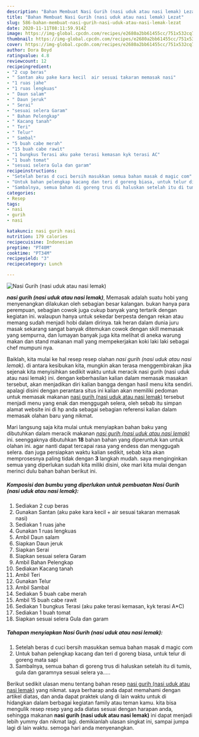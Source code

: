 ```yaml
---
description: "Bahan Membuat Nasi Gurih (nasi uduk atau nasi lemak) Lezat"
title: "Bahan Membuat Nasi Gurih (nasi uduk atau nasi lemak) Lezat"
slug: 586-bahan-membuat-nasi-gurih-nasi-uduk-atau-nasi-lemak-lezat
date: 2020-11-11T08:11:59.914Z
image: https://img-global.cpcdn.com/recipes/e2680a2bb61455cc/751x532cq70/nasi-gurih-nasi-uduk-atau-nasi-lemak-foto-resep-utama.jpg
thumbnail: https://img-global.cpcdn.com/recipes/e2680a2bb61455cc/751x532cq70/nasi-gurih-nasi-uduk-atau-nasi-lemak-foto-resep-utama.jpg
cover: https://img-global.cpcdn.com/recipes/e2680a2bb61455cc/751x532cq70/nasi-gurih-nasi-uduk-atau-nasi-lemak-foto-resep-utama.jpg
author: Dora Boyd
ratingvalue: 4.8
reviewcount: 12
recipeingredient:
- "2 cup beras"
- " Santan aku pake kara kecil  air sesuai takaran memasak nasi"
- "1 ruas jahe"
- "1 ruas lengkuas"
- " Daun salam"
- " Daun jeruk"
- " Serai"
- "sesuai selera Garam"
- " Bahan Pelengkap"
- " Kacang tanah"
- " Teri"
- " Telur"
- " Sambal"
- "5 buah cabe merah"
- "15 buah cabe rawit"
- "1 bungkus Terasi aku pake terasi kemasan kyk terasi AC"
- "1 buah tomat"
- "sesuai selera Gula dan garam"
recipeinstructions:
- "Setelah beras d cuci bersih masukkan semua bahan masak d magic com"
- "Untuk bahan pelengkap kacang dan teri d goreng biasa, untuk telur di goreng mata sapi"
- "Sambalnya, semua bahan di goreng trus di haluskan setelah itu di tumis, gula dan garamnya sesuai selera ya....."
categories:
- Resep
tags:
- nasi
- gurih
- nasi

katakunci: nasi gurih nasi 
nutrition: 179 calories
recipecuisine: Indonesian
preptime: "PT40M"
cooktime: "PT34M"
recipeyield: "3"
recipecategory: Lunch

---
```



![Nasi Gurih (nasi uduk atau nasi lemak)](https://img-global.cpcdn.com/recipes/e2680a2bb61455cc/751x532cq70/nasi-gurih-nasi-uduk-atau-nasi-lemak-foto-resep-utama.jpg)

<b><i>nasi gurih (nasi uduk atau nasi lemak)</i></b>, Memasak adalah suatu hobi yang menyenangkan dilakukan oleh sebagian besar kalangan. bukan hanya para perempuan, sebagian cowok juga cukup banyak yang tertarik dengan kegiatan ini. walaupun hanya untuk sekedar berpesta dengan rekan atau memang sudah menjadi hobi dalam dirinya. tak heran dalam dunia juru masak sekarang sangat banyak ditemukan cowok dengan skill memasak yang sempurna, dan lumayan banyak juga kita melihat di aneka warung makan dan stand makanan mall yang mempekerjakan koki laki laki sebagai chef mumpuni nya.

Baiklah, kita mulai ke hal resep resep olahan <i>nasi gurih (nasi uduk atau nasi lemak)</i>. di antara kesibukan kita, mungkin akan terasa menggembirakan jika sejenak kita menyisihkan sedikit waktu untuk meracik nasi gurih (nasi uduk atau nasi lemak) ini. dengan keberhasilan kalian dalam memasak masakan tersebut, akan menjadikan diri kalian bangga dengan hasil menu kita sendiri. apalagi disini dengan perantara situs ini kalian akan memiliki pedoman untuk memasak makanan <u>nasi gurih (nasi uduk atau nasi lemak)</u> tersebut menjadi menu yang enak dan menggugah selera, oleh sebab itu simpan alamat website ini di hp anda sebagai sebagian referensi kalian dalam memasak olahan baru yang nikmat.




Mari langsung saja kita mulai untuk menyiapkan bahan baku yang dibutuhkan dalam meracik makanan <u><i>nasi gurih (nasi uduk atau nasi lemak)</i></u> ini. seenggaknya dibutuhkan <b>18</b> bahan bahan yang diperuntuk kan untuk olahan ini. agar nanti dapat tercapai rasa yang endess dan menggugah selera. dan juga persiapkan waktu kalian sedikit, sebab kita akan memprosesnya paling tidak dengan <b>3</b> langkah mudah. saya menginginkan semua yang diperlukan sudah kita miliki disini, oke mari kita mulai dengan merinci dulu bahan bahan berikut ini.

<!--inarticleads1-->

##### Komposisi dan bumbu yang diperlukan untuk pembuatan Nasi Gurih (nasi uduk atau nasi lemak):

1. Sediakan 2 cup beras
1. Gunakan  Santan (aku pake kara kecil + air sesuai takaran memasak nasi)
1. Sediakan 1 ruas jahe
1. Gunakan 1 ruas lengkuas
1. Ambil  Daun salam
1. Siapkan  Daun jeruk
1. Siapkan  Serai
1. Siapkan sesuai selera Garam
1. Ambil  Bahan Pelengkap
1. Sediakan  Kacang tanah
1. Ambil  Teri
1. Gunakan  Telur
1. Ambil  Sambal
1. Sediakan 5 buah cabe merah
1. Ambil 15 buah cabe rawit
1. Sediakan 1 bungkus Terasi (aku pake terasi kemasan, kyk terasi A*C)
1. Sediakan 1 buah tomat
1. Siapkan sesuai selera Gula dan garam




<!--inarticleads2-->

##### Tahapan menyiapkan Nasi Gurih (nasi uduk atau nasi lemak):

1. Setelah beras d cuci bersih masukkan semua bahan masak d magic com
1. Untuk bahan pelengkap kacang dan teri d goreng biasa, untuk telur di goreng mata sapi
1. Sambalnya, semua bahan di goreng trus di haluskan setelah itu di tumis, gula dan garamnya sesuai selera ya.....




Berikut sedikit ulasan menu tentang bahan resep <u>nasi gurih (nasi uduk atau nasi lemak)</u> yang nikmat. saya berharap anda dapat memahami dengan artikel diatas, dan anda dapat praktek ulang di lain waktu untuk di hidangkan dalam berbagai kegiatan family atau teman kamu. kita bisa mengulik resep resep yang ada diatas sesuai dengan harapan anda, sehingga makanan <b>nasi gurih (nasi uduk atau nasi lemak)</b> ini dapat menjadi lebih yummy dan nikmat lagi. demikianlah ulasan singkat ini, sampai jumpa lagi di lain waktu. semoga hari anda menyenangkan.
